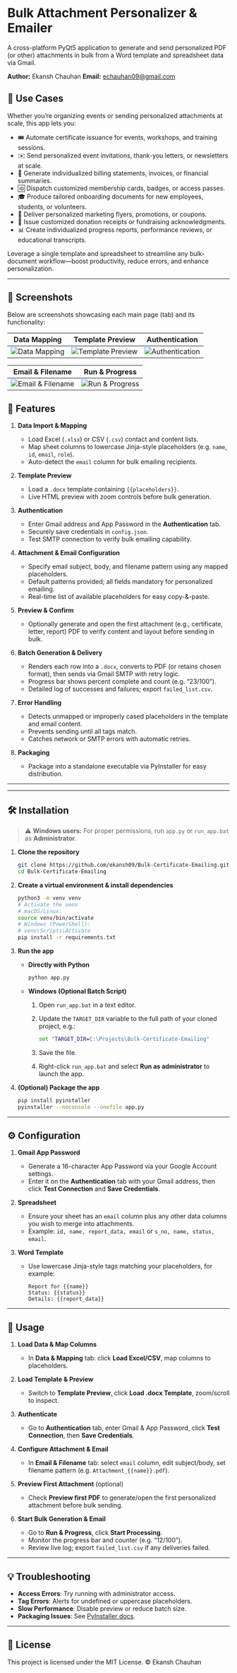 # Bulk Attachment Personalizer & Emailer

A cross-platform PyQt5 application to generate and send personalized PDF (or other) attachments in bulk from a Word template and spreadsheet data via Gmail.

**Author:** Ekansh Chauhan
**Email:** [echauhan09@gmail.com](mailto:echauhan09@gmail.com)

## 🌟 Use Cases

Whether you’re organizing events or sending personalized attachments at scale, this app lets you:

* 🎟️ Automate certificate issuance for events, workshops, and training sessions.
* ✉️ Send personalized event invitations, thank-you letters, or newsletters at scale.
* 📄 Generate individualized billing statements, invoices, or financial summaries.
* 🆔 Dispatch customized membership cards, badges, or access passes.
* 🎓 Produce tailored onboarding documents for new employees, students, or volunteers.
* 📣 Deliver personalized marketing flyers, promotions, or coupons.
* 💌 Issue customized donation receipts or fundraising acknowledgments.
* 📊 Create individualized progress reports, performance reviews, or educational transcripts.

Leverage a single template and spreadsheet to streamline any bulk-document workflow—boost productivity, reduce errors, and enhance personalization.

---

## 📸 Screenshots

Below are screenshots showcasing each main page (tab) and its functionality:

| Data Mapping                    | Template Preview                    | Authentication                    |
| ------------------------------- | ----------------------------------- | --------------------------------- |
| ![Data Mapping](./images/1.png) | ![Template Preview](./images/2.png) | ![Authentication](./images/3.png) |

| Email & Filename                    | Run & Progress                    |
| ----------------------------------- | --------------------------------- |
| ![Email & Filename](./images/4.png) | ![Run & Progress](./images/5.png) |

## 🚀 Features

1. **Data Import & Mapping**

   * Load Excel (`.xlsx`) or CSV (`.csv`) contact and content lists.
   * Map sheet columns to lowercase Jinja-style placeholders (e.g. `name`, `id`, `email`, `role`).
   * Auto-detect the `email` column for bulk emailing recipients.

2. **Template Preview**

   * Load a `.docx` template containing `{{placeholders}}`.
   * Live HTML preview with zoom controls before bulk generation.

3. **Authentication**

   * Enter Gmail address and App Password in the **Authentication** tab.
   * Securely save credentials in `config.json`.
   * Test SMTP connection to verify bulk emailing capability.

4. **Attachment & Email Configuration**

   * Specify email subject, body, and filename pattern using any mapped placeholders.
   * Default patterns provided; all fields mandatory for personalized emailing.
   * Real-time list of available placeholders for easy copy-&-paste.

5. **Preview & Confirm**

   * Optionally generate and open the first attachment (e.g., certificate, letter, report) PDF to verify content and layout before sending in bulk.

6. **Batch Generation & Delivery**

   * Renders each row into a `.docx`, converts to PDF (or retains chosen format), then sends via Gmail SMTP with retry logic.
   * Progress bar shows percent complete and count (e.g. “23/100”).
   * Detailed log of successes and failures; export `failed_list.csv`.

7. **Error Handling**

   * Detects unmapped or improperly cased placeholders in the template and email content.
   * Prevents sending until all tags match.
   * Catches network or SMTP errors with automatic retries.

8. **Packaging**

   * Package into a standalone executable via PyInstaller for easy distribution.

---

---

## 🛠️ Installation

> ⚠️ **Windows users:** For proper permissions, run `app.py` or `run_app.bat` as **Administrator**.

1. **Clone the repository**

   ```bash
   git clone https://github.com/ekansh09/Bulk-Certificate-Emailing.git
   cd Bulk-Certificate-Emailing
   ```

2. **Create a virtual environment & install dependencies**

   ```bash
   python3 -m venv venv
   # Activate the venv
   # macOS/Linux:
   source venv/bin/activate
   # Windows (PowerShell):
   # venv\Scripts\Activate
   pip install -r requirements.txt
   ```

3. **Run the app**

   * **Directly with Python**

     ```bash
     python app.py
     ```

   * **Windows (Optional Batch Script)**

     1. Open `run_app.bat` in a text editor.
     2. Update the `TARGET_DIR` variable to the full path of your cloned project, e.g.:

        ```bat
        set "TARGET_DIR=C:\Projects\Bulk-Certificate-Emailing"
        ```
     3. Save the file.
     4. Right-click `run_app.bat` and select **Run as administrator** to launch the app.

4. **(Optional) Package the app**

   ```bash
   pip install pyinstaller
   pyinstaller --noconsole --onefile app.py
   ```

---

## ⚙️ Configuration

1. **Gmail App Password**

   * Generate a 16-character App Password via your Google Account settings.
   * Enter it on the **Authentication** tab with your Gmail address, then click **Test Connection** and **Save Credentials**.

2. **Spreadsheet**

   * Ensure your sheet has an `email` column plus any other data columns you wish to merge into attachments.
   * Example: `id, name, report_data, email` or `s_no, name, status, email`.

3. **Word Template**

   * Use lowercase Jinja-style tags matching your placeholders, for example:

     ```text
     Report for {{name}}
     Status: {{status}}
     Details: {{report_data}}
     ```

---

## 🚀 Usage

1. **Load Data & Map Columns**

   * In **Data & Mapping** tab: click **Load Excel/CSV**, map columns to placeholders.

2. **Load Template & Preview**

   * Switch to **Template Preview**, click **Load .docx Template**, zoom/scroll to inspect.

3. **Authenticate**

   * Go to **Authentication** tab, enter Gmail & App Password, click **Test Connection**, then **Save Credentials**.

4. **Configure Attachment & Email**

   * In **Email & Filename** tab: select `email` column, edit subject/body, set filename pattern (e.g. `Attachment_{{name}}.pdf`).

5. **Preview First Attachment** (optional)

   * Check **Preview first PDF** to generate/open the first personalized attachment before bulk sending.

6. **Start Bulk Generation & Email**

   * Go to **Run & Progress**, click **Start Processing**.
   * Monitor the progress bar and counter (e.g. “12/100”).
   * Review live log; export `failed_list.csv` if any deliveries failed.

---

## 💡 Troubleshooting

* **Access Errors**: Try running with administrator access.
* **Tag Errors**: Alerts for undefined or uppercase placeholders.
* **Slow Performance**: Disable preview or reduce batch size.
* **Packaging Issues**: See [PyInstaller docs](https://pyinstaller.org).

---

## 📄 License

This project is licensed under the MIT License.
© Ekansh Chauhan
